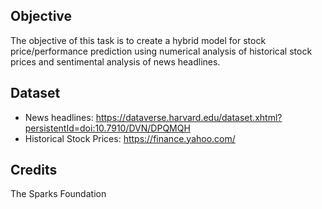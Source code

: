 ## Objective
The objective of this task is to create a hybrid model for stock price/performance prediction using numerical analysis of historical stock prices and sentimental analysis of news headlines.

## Dataset
* News headlines: https://dataverse.harvard.edu/dataset.xhtml?persistentId=doi:10.7910/DVN/DPQMQH
* Historical Stock Prices: https://finance.yahoo.com/ 

## Credits
The Sparks Foundation
